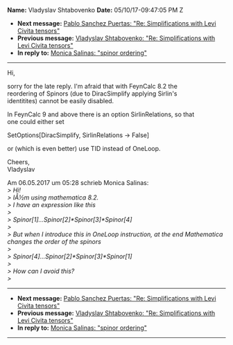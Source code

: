 **Name:** Vladyslav Shtabovenko
**Date:** 05/10/17-09:47:05 PM Z

  - **Next message:** [Pablo Sanchez Puertas: "Re: Simplifications with
    Levi Civita tensors"](1242.html)
  - **Previous message:** [Vladyslav Shtabovenko: "Re: Simplifications
    with Levi Civita tensors"](1240.html)
  - **In reply to:** [Monica Salinas: "spinor ordering"](1236.html)

-----

Hi,  

sorry for the late reply. I'm afraid that with FeynCalc 8.2 the  
reordering of Spinors (due to DiracSimplify applying Sirlin's  
identitites) cannot be easily disabled.  

In FeynCalc 9 and above there is an option SirlinRelations, so that  
one could either set  

SetOptions[DiracSimplify, SirlinRelations -\> False]  

or (which is even better) use TID instead of OneLoop.  

Cheers,  
Vladyslav  

Am 06.05.2017 um 05:28 schrieb Monica Salinas:  
*\> Hi\!*  
*\> IÅ½m using mathematica 8.2.*  
*\> I have an expression like this*  
*\>*  
*\>
Spinor[1]...Spinor[2]\*Spinor[3]\*Spinor[4]*  
*\>*  
*\> But when I introduce this in OneLoop instruction, at the end
Mathematica changes the order of the spinors*  
*\>*  
*\>
Spinor[4]...Spinor[2]\*Spinor[3]\*Spinor[1]*  
*\>*  
*\> How can I avoid this?*  
*\>*  

-----

  - **Next message:** [Pablo Sanchez Puertas: "Re: Simplifications with
    Levi Civita tensors"](1242.html)
  - **Previous message:** [Vladyslav Shtabovenko: "Re: Simplifications
    with Levi Civita tensors"](1240.html)
  - **In reply to:** [Monica Salinas: "spinor ordering"](1236.html)

-----

